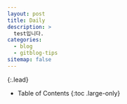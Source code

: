 ```yaml
---
layout: post
title: Daily
description: >
  test입니다.
categories:
  - blog
  - gitblog-tips
sitemap: false
---
```



{:.lead}


- Table of Contents
{:toc .large-only}


